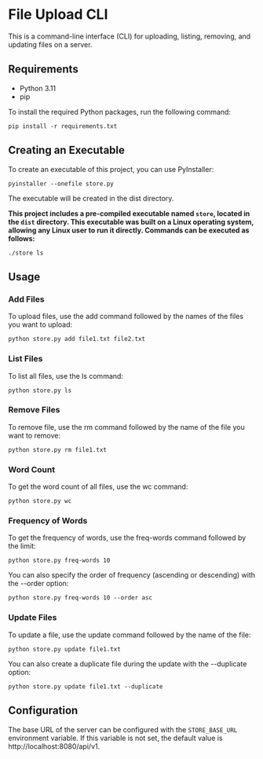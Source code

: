 # File Upload CLI

This is a command-line interface (CLI) for uploading, listing, removing, and updating files on a server.

## Requirements

- Python 3.11
- pip

To install the required Python packages, run the following command:

```shell
pip install -r requirements.txt
```

## Creating an Executable

To create an executable of this project, you can use PyInstaller:

```shell
pyinstaller --onefile store.py
```

The executable will be created in the dist directory.

**This project includes a pre-compiled executable named `store`, located in the `dist` directory.
This executable was built on a Linux operating system, allowing any Linux user to run it 
directly. Commands can be executed as follows:**
```shell
./store ls
```



## Usage

### Add Files

To upload files, use the add command followed by the names of the files you want to upload:

```shell
python store.py add file1.txt file2.txt
```

### List Files

To list all files, use the ls command:

```shell
python store.py ls
```

### Remove Files

To remove file, use the rm command followed by the name of the file you want to remove:

```shell
python store.py rm file1.txt
```

### Word Count

To get the word count of all files, use the wc command:

```shell
python store.py wc
```

### Frequency of Words

To get the frequency of words, use the freq-words command followed by the limit:

```shell
python store.py freq-words 10
```

You can also specify the order of frequency (ascending or descending) with the --order option:

```shell
python store.py freq-words 10 --order asc
```

### Update Files

To update a file, use the update command followed by the name of the file:

```shell
python store.py update file1.txt
```

You can also create a duplicate file during the update with the --duplicate option:

```shell
python store.py update file1.txt --duplicate
```


## Configuration

The base URL of the server can be configured with the `STORE_BASE_URL` environment variable. If this variable is not set, the default value is http://localhost:8080/api/v1.

